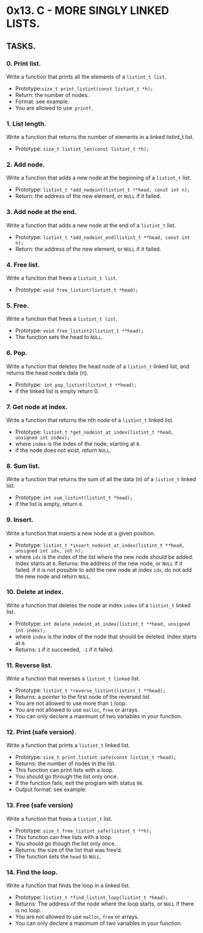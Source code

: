 # 0x13. C - MORE SINGLY LINKED LISTS.


## TASKS.


### 0. Print list.
Write a function that prints all the elements of a `listint_t list`.
* Prototype:`size_t print_listint(const listint_t *h);`
* Return: the number of nodes.
* Format: see example.
* You are allowed to use` printf`.


### 1. List length.
Write a function that returns the number of elements in a linked listint_t list.
* Prototype: `size_t listint_len(const listint_t *h);`


### 2. Add node.
Write a function that adds a new node at the beginning of a `listint_t` list.
* Prototype: `listint_t *add_nodeint(listint_t **head, const int n);`
* Return: the address of the new element, or `NULL` if it failed.


### 3. Add node at the end.
Write a function that adds a new node at the end of a `listint_t` list.
* Prototype: `listint_t *add_nodeint_end(listint_t **head, const int n);`
* Return: the address of the new element, or `NULL` if it failed.


### 4. Free list.
Write a function that frees a `listint_t list`.
* Prototype: `void free_listint(listint_t *head);`


### 5. Free.
Write a function that frees a `listint_t list`.
* Prototype: `void free_listint2(listint_t **head);`
* The function sets the head to `NULL`.


### 6. Pop.
Write a function that deletes the head node of a `listint_t` linked list, and returns the head node’s data (n).
* Prototype:` int pop_listint(listint_t **head);`
* if the linked list is empty return 0.


### 7. Get node at index.
Write a function that returns the nth node of a `listint_t` linked list.
* Prototype: `listint_t *get_nodeint_at_index(listint_t *head, unsigned int index);`
* where `index` is the index of the node, starting at `0`.
* if the node does not exist, return `NULL`.


### 8. Sum list.
Write a function that returns the sum of all the data (n) of a `listint_t` linked list.
* Prototype: `int sum_listint(listint_t *head);`
* if the list is empty, return `0`.


### 9. Insert.
Write a function that inserts a new node at a given position.
* Prototype: `listint_t *insert_nodeint_at_index(listint_t **head, unsigned int idx, int n);`
* where `idx` is the index of the list where the new node should be added. Index starts at `0`.
Returns: the address of the new node, or `NULL` if it failed.
if it is not possible to add the new node at index `idx`, do not add the new node and return `NULL`.


### 10. Delete at index.
Write a function that deletes the node at index `index` of a `listint_t` linked list.
* Prototype: `int delete_nodeint_at_index(listint_t **head, unsigned int index);`.
* where `index` is the index of the node that should be deleted. Index starts at `0`.
* Returns: `1` if it succeeded, `-1` if it failed.


### 11. Reverse list.
Write a function that reverses a `listint_t linked` list.
* Prototype: `listint_t *reverse_listint(listint_t **head);`
* Returns: a pointer to the first node of the reversed list
* You are not allowed to use more than `1` loop.
* You are not allowed to use `malloc`, `free` or arrays.
* You can only declare a maximum of two variables in your function.


### 12. Print (safe version).
Write a function that prints a `listint_t` linked list.
* Prototype: `size_t print_listint_safe(const listint_t *head);`
* Returns: the number of nodes in the list.
* This function can print lists with a loop.
* You should go through the list only once.
* If the function fails, exit the program with status `98`.
* Output format: see example.


### 13. Free (safe version)
Write a function that frees a `listint_t` list.
* Prototype: `size_t free_listint_safe(listint_t **h);`
* This function can free lists with a loop.
* You should go though the list only once.
* Returns: the size of the list that was free’d.
* The function sets the `head` to `NULL`.


### 14. Find the loop.
Write a function that finds the loop in a linked list.
* Prototype: `listint_t *find_listint_loop(listint_t *head);`
* Returns: The address of the node where the loop starts, or `NULL` if there is no loop.
* You are not allowed to use `malloc`, `free` or arrays.
* You can only declare a maximum of two variables in your function.
